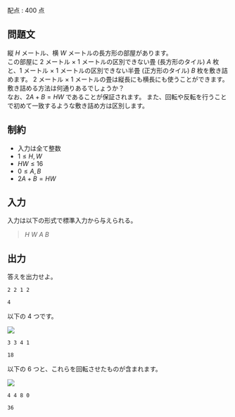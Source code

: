 配点 : $400$ 点

## 問題文

縦 $H$ メートル、横 $W$ メートルの長方形の部屋があります。<br>
この部屋に $2$ メートル $\times$ $1$ メートルの区別できない畳 (長方形のタイル) $A$ 枚と、$1$ メートル $\times$ $1$ メートルの区別できない半畳 (正方形のタイル) $B$ 枚を敷き詰めます。
$2$ メートル $\times$ $1$ メートルの畳は縦長にも横長にも使うことができます。<br>
敷き詰める方法は何通りあるでしょうか？<br>
なお、$2A + B = HW$ であることが保証されます。
また、回転や反転を行うことで初めて一致するような敷き詰め方は区別します。

## 制約

- 入力は全て整数
- $1 \leq H, W$
- $HW \leq 16$
- $0 \leq A, B$
- $2A + B = HW$

## 入力

入力は以下の形式で標準入力から与えられる。

> $H$ $W$ $A$ $B$

## 出力

答えを出力せよ。

```input1
2 2 1 2
```

```output1
4
```

以下の $4$ つです。

![](https://img.atcoder.jp/ghi/d01b63c75c91bd87a73e9a4cc43dda28.png)

```input2
3 3 4 1
```

```output2
18
```

以下の $6$ つと、これらを回転させたものが含まれます。

![](https://img.atcoder.jp/ghi/b7a492abe22e30683e8f9a7b309acd52.png)

```input3
4 4 8 0
```

```output3
36
```